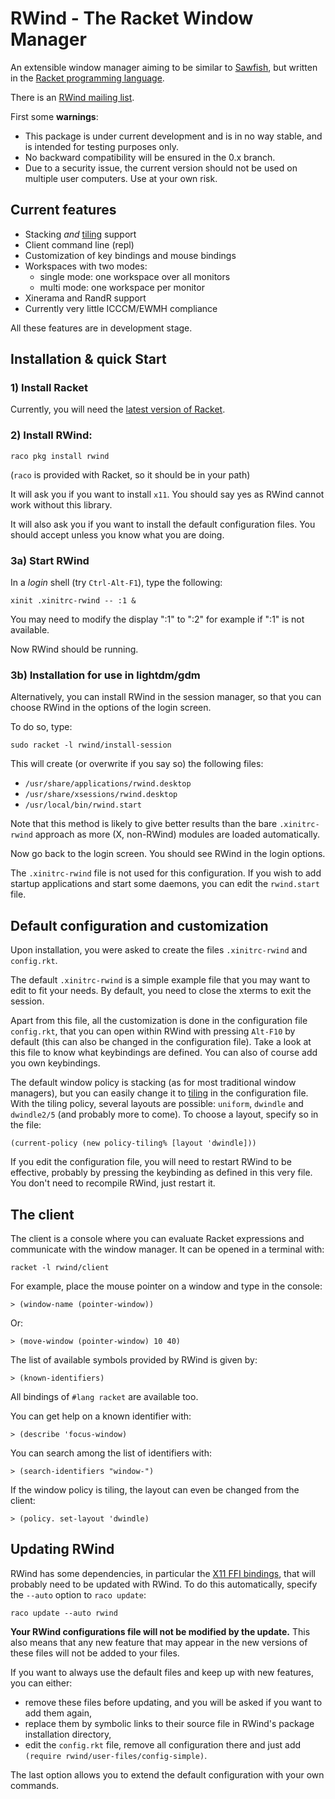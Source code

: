 # RWind - The Racket Window Manager

An extensible window manager aiming to be similar to [Sawfish](http://sawfish.wikia.com), but written in the [Racket programming language](http://www.racket-lang.org).

There is an [RWind mailing list](https://groups.google.com/forum/?fromgroups#!forum/rwind).


First some **warnings**:

* This package is under current development and is in no way stable, and
  is intended for testing purposes only.
* No backward compatibility will be ensured in the 0.x branch.
* Due to a security issue, the current version should not be used on multiple
  user computers. Use at your own risk.


## Current features

* Stacking _and_ [tiling](http://en.wikipedia.org/wiki/Tiling_window_manager) support
* Client command line (repl)
* Customization of key bindings and mouse bindings
* Workspaces with two modes:
    - single mode: one workspace over all monitors
    - multi mode: one workspace per monitor
* Xinerama and RandR support
* Currently very little ICCCM/EWMH compliance

All these features are in development stage.

## Installation & quick Start

### 1) Install Racket
<!-- [Racket](http://www.racket-lang.org) -->

Currently, you will need the [latest version of Racket](http://plt.eecs.northwestern.edu/snapshots/).

### 2) Install RWind:
```shell
raco pkg install rwind
```
(`raco` is provided with Racket, so it should be in your path)

It will ask you if you want to install `x11`. You should say yes as RWind cannot work without this library.

It will also ask you if you want to install the default configuration files.
You should accept unless you know what you are doing.

### 3a) Start RWind

In a _login_ shell (try `Ctrl-Alt-F1`), type the following:
```shell
xinit .xinitrc-rwind -- :1 &
```

You may need to modify the display ":1" to ":2" for example if ":1" is not
available.

Now RWind should be running.

### 3b) Installation for use in lightdm/gdm

Alternatively, you can install RWind in the session manager, so that you can choose RWind in the
options of the login screen.

To do so, type:
```shell
sudo racket -l rwind/install-session
```
This will create (or overwrite if you say so) the following files:
* `/usr/share/applications/rwind.desktop`
* `/usr/share/xsessions/rwind.desktop`
* `/usr/local/bin/rwind.start`

Note that this method is likely to give better results than the bare `.xinitrc-rwind` approach
as more (X, non-RWind) modules are loaded automatically.

Now go back to the login screen. You should see RWind in the login options.

The `.xinitrc-rwind` file is not used for this configuration.
If you wish to add startup applications and start some daemons, you can edit the `rwind.start` file.

<!--
### 3c) Replace your current window manager

It is also possible to load a normal session with your usual window manager,
then kill it and replace it with RWind.
For example, supposing you are using Metacity:
```shell
killall metacity && racket -l rwind
```

Strange results are likely to show up though.
-->

## Default configuration and customization

Upon installation, you were asked to create the files `.xinitrc-rwind` and `config.rkt`.

The default `.xinitrc-rwind` is a simple example file that you may want to edit to fit your needs.
By default, you need to close the xterms to exit the session.

Apart from this file, all the customization is done in the configuration file `config.rkt`,
that you can open within RWind with pressing `Alt-F10` by default (this can also be changed in the configuration file).
Take a look at this file to know what keybindings are defined.
You can also of course add you own keybindings.

<!--
This file defines a number of keyboard and mouse bindings that you can easily redefine:
 - Alt-left-button to move a window around
 - Alt-right-button to resize the window
 - Alt-(Shift-)Tab to navigate between windows
 - Ctrl-Alt-t to open xterm
 - Alt-F4 to close a window
 - Alt-F12 opens the client (see below)
 - Super-F{1-4} switches between workspaces
 - Shift-Super-F{1-4} moves the current window to another workspace
 - Alt-Super-F5 switches to `single` workspace mode
 - Alt-Super-F6 switches to `multi` workspace mode
 - Super-Page{Up,Down} moves the window up/down in tiling mode
 - ...
-->

The default window policy is stacking (as for most traditional window managers),
but you can easily change it to [tiling](http://en.wikipedia.org/wiki/Tiling_window_manager) in the configuration file.
With the tiling policy, several layouts are possible: `uniform`, `dwindle` and `dwindle2/5` (and probably more to come).
To choose a layout, specify so in the file:
```racket
(current-policy (new policy-tiling% [layout 'dwindle]))
```

If you edit the configuration file, you will need to restart RWind to be effective,
probably by pressing the keybinding as defined in this very file.
You don't need to recompile RWind, just restart it.

## The client

The client is a console where you can evaluate Racket expressions and communicate with the window manager.
It can be opened in a terminal with:
```shell
racket -l rwind/client
```

For example, place the mouse pointer on a window and type in the console:
```racket
> (window-name (pointer-window))
```
Or:
```racket
> (move-window (pointer-window) 10 40)
```

The list of available symbols provided by RWind is given by:
```racket
> (known-identifiers)
```

All bindings of `#lang racket` are available too.

You can get help on a known identifier with:
```racket
> (describe 'focus-window)
```

You can search among the list of identifiers with:
```racket
> (search-identifiers "window-")
```

If the window policy is tiling, the layout can even be changed from the client:
```racket
> (policy. set-layout 'dwindle)
```

## Updating RWind

RWind has some dependencies, in particular the [X11 FFI bindings](https://github.com/kazzmir/x11-racket),
that will probably need to be updated with RWind.
To do this automatically, specify the `--auto` option to `raco update`:
```shell
raco update --auto rwind
```

**Your RWind configurations file will not be modified by the update.**
This also means that any new feature that may appear in the new versions of these files
will not be added to your files.

If you want to always use the default files and keep up with new features,
you can either:
* remove these files before updating, and you will be asked if you want to add them again,
* replace them by symbolic links to their source file in RWind's package installation directory,
* edit the `config.rkt` file, remove all configuration there and just add `(require rwind/user-files/config-simple)`.

The last option allows you to extend the default configuration with your own commands.

